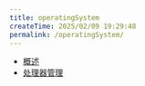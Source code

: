 ```yaml
---
title: operatingSystem
createTime: 2025/02/09 19:29:48
permalink: /operatingSystem/
---
```


- [概述](1.概述.md)
- [处理器管理](2.处理器管理.md)

